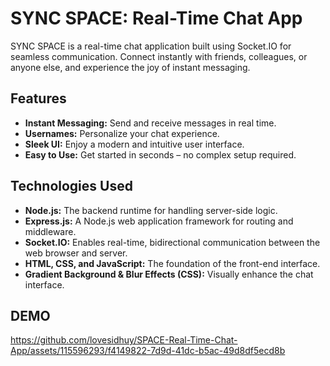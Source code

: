 # SYNC SPACE: Real-Time Chat App

SYNC SPACE is a real-time chat application built using Socket.IO for seamless communication.  Connect instantly with friends, colleagues, or anyone else, and experience the joy of instant messaging.

## Features

* **Instant Messaging:**  Send and receive messages in real time.
* **Usernames:**  Personalize your chat experience.
* **Sleek UI:**  Enjoy a modern and intuitive user interface.
* **Easy to Use:**  Get started in seconds – no complex setup required.

## Technologies Used

* **Node.js:**  The backend runtime for handling server-side logic.
* **Express.js:**  A Node.js web application framework for routing and middleware.
* **Socket.IO:**  Enables real-time, bidirectional communication between the web browser and server.
* **HTML, CSS, and JavaScript:**  The foundation of the front-end interface.
* **Gradient Background & Blur Effects (CSS):**  Visually enhance the chat interface.
## DEMO


https://github.com/lovesidhuy/SPACE-Real-Time-Chat-App/assets/115596293/f4149822-7d9d-41dc-b5ac-49d8df5ecd8b

